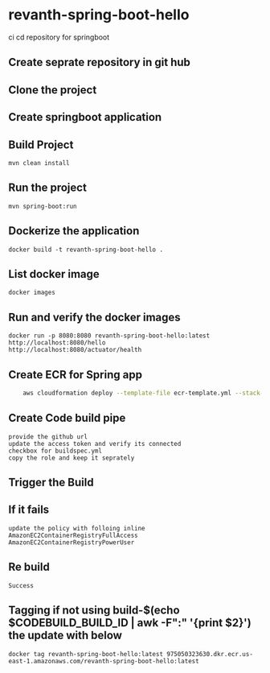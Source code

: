 # revanth-spring-boot-hello
ci cd repository for springboot

## Create seprate repository in git hub

## Clone the project

## Create springboot application

## Build Project

    mvn clean install

## Run the project

    mvn spring-boot:run

## Dockerize the application

    docker build -t revanth-spring-boot-hello .

## List docker image

    docker images

## Run and verify the docker images

    docker run -p 8080:8080 revanth-spring-boot-hello:latest
    http://localhost:8080/hello
    http://localhost:8080/actuator/health

## Create ECR for Spring app
```Bash
    aws cloudformation deploy --template-file ecr-template.yml --stack-name revanth-spring-ecr-repo 
```
## Create Code build pipe
    provide the github url
    update the access token and verify its connected
    checkbox for buildspec.yml
    copy the role and keep it seprately

## Trigger the Build

## If it fails

    update the policy with folloing inline
    AmazonEC2ContainerRegistryFullAccess
    AmazonEC2ContainerRegistryPowerUser
## Re build
    Success
## Tagging if not using build-$(echo $CODEBUILD_BUILD_ID | awk -F":" '{print $2}') the update with below
    docker tag revanth-spring-boot-hello:latest 975050323630.dkr.ecr.us-east-1.amazonaws.com/revanth-spring-boot-hello:latest
    